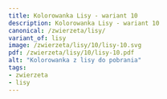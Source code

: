 ```yaml
---
title: Kolorowanka Lisy - wariant 10
description: Kolorowanka Lisy - wariant 10
canonical: /zwierzeta/lisy/
variant_of: lisy
image: /zwierzeta/lisy/10/lisy-10.svg
pdf: /zwierzeta/lisy/10/lisy-10.pdf
alt: "Kolorowanka z lisy do pobrania"
tags:
- zwierzeta
- lisy
---
```

